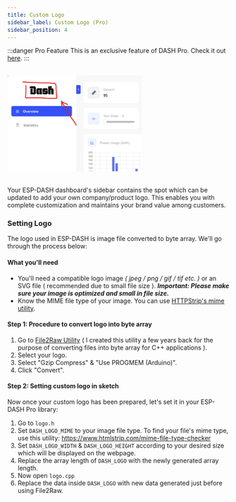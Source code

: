 ```yaml
---
title: Custom Logo
sidebar_label: Custom Logo (Pro)
sidebar_position: 4
---
```


:::danger Pro Feature
This is an exclusive feature of DASH Pro. Check it out [here](https://espdash.pro).
:::

<br/>

<img src="/img/v4/custom-logo.png" width="305px" alt="Logo Preview" />
<br/>
<br/>

Your ESP-DASH dashboard's sidebar contains the spot which can be updated to add your own company/product logo. This enables you with complete customization and maintains your brand value among customers.

### Setting Logo

The logo used in ESP-DASH is image file converted to byte array. We'll go through the process below:

#### What you'll need

- You'll need a compatible logo image <i>( jpeg / png / gif / tif etc. )</i> or an SVG file ( recommended due to small file size ). <i><b>Important: Please make sure your image is optimized and small in file size.</b></i>
- Know the MIME file type of your image. You can use [HTTPStrip's mime utility](https://www.htmlstrip.com/mime-file-type-checker).

#### Step 1: Procedure to convert logo into byte array

1. Go to [File2Raw Utility](https://file2raw.labrat.one/) ( I created this utility a few years back for the purpose of converting files into byte array for C++ applications ).
2. Select your logo.
3. Select "Gzip Compress" & "Use PROGMEM (Arduino)".
4. Click "Convert".

#### Step 2: Setting custom logo in sketch

Now once your custom logo has been prepared, let's set it in your ESP-DASH Pro library:

1. Go to `logo.h`
2. Set `DASH_LOGO_MIME` to your image file type. To find your file's mime type, use this utility: <https://www.htmlstrip.com/mime-file-type-checker>
3. Set `DASH_LOGO_WIDTH` & `DASH_LOGO_HEIGHT` according to your desired size which will be displayed on the webpage.
4. Replace the array length of `DASH_LOGO` with the newly generated array length.
5. Now open `logo.cpp`
6. Replace the data inside `DASH_LOGO` with new data generated just before using File2Raw.
